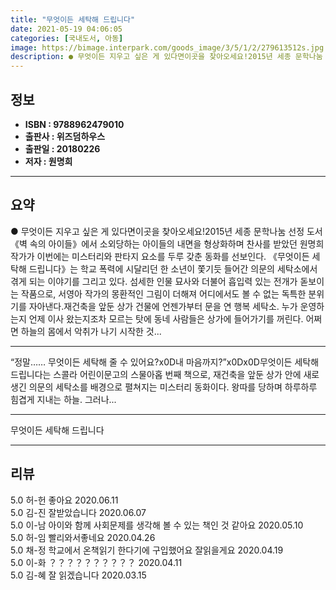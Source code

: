 ```yaml
---
title: "무엇이든 세탁해 드립니다"
date: 2021-05-19 04:06:05
categories: [국내도서, 아동]
image: https://bimage.interpark.com/goods_image/3/5/1/2/279613512s.jpg
description: ● 무엇이든 지우고 싶은 게 있다면이곳을 찾아오세요!2015년 세종 문학나눔 선정 도서 《벽 속의 아이들》에서 소외당하는 아이들의 내면을 형상화하며 찬사를 받았던 원명희 작가가 이번에는 미스터리와 판타지 요소를 두루 갖춘 동화를 선보인다. 《무엇이든 세탁해 드립니다》는 학교 폭력에 시
---
```


## **정보**

- **ISBN : 9788962479010**
- **출판사 : 위즈덤하우스**
- **출판일 : 20180226**
- **저자 : 원명희**

------



## **요약**

●  무엇이든 지우고 싶은 게 있다면이곳을 찾아오세요!2015년 세종 문학나눔 선정 도서 《벽 속의 아이들》에서 소외당하는 아이들의 내면을 형상화하며 찬사를 받았던 원명희 작가가 이번에는 미스터리와 판타지 요소를 두루 갖춘 동화를 선보인다. 《무엇이든 세탁해 드립니다》는 학교 폭력에 시달리던 한 소년이 쫓기듯 들어간 의문의 세탁소에서 겪게 되는 이야기를 그리고 있다. 섬세한 인물 묘사와 더불어 흡입력 있는 전개가 돋보이는 작품으로, 서영아 작가의 몽환적인 그림이 더해져 어디에서도 볼 수 없는 독특한 분위기를 자아낸다.재건축을 앞둔 상가 건물에 언젠가부터 문을 연 행복 세탁소. 누가 운영하는지 언제 이사 왔는지조차 모르는 탓에 동네 사람들은 상가에 들어가기를 꺼린다. 어쩌면 하늘의 몸에서 악취가 나기 시작한 것...

------

“정말…… 무엇이든 세탁해 줄 수 있어요?x0D내 마음까지?”x0Dx0D무엇이든 세탁해 드립니다는 스콜라 어린이문고의 스물아홉 번째 책으로, 재건축을 앞둔 상가 안에 새로 생긴 의문의 세탁소를 배경으로 펼쳐지는 미스터리 동화이다. 왕따를 당하며 하루하루 힘겹게 지내는 하늘. 그러나... 

------


무엇이든 세탁해 드립니다 

------


## **리뷰** 

5.0 허-헌 좋아요  2020.06.11 <br/>5.0 김-진 잘받았습니다 2020.06.07 <br/>5.0 이-남 아이와 함께 사회문제를 생각해 볼 수 있는 책인 것 같아요 2020.05.10 <br/>5.0 허-임 빨리와서좋네요 2020.04.26 <br/>5.0 채-정 학교에서 온책읽기 한다기에 구입했어요 
잘읽을게요 2020.04.19 <br/>5.0 이-화 ？？？？？？？？？？ 2020.04.11 <br/>5.0 김-혜 잘 읽겠습니다 2020.03.15 <br/>